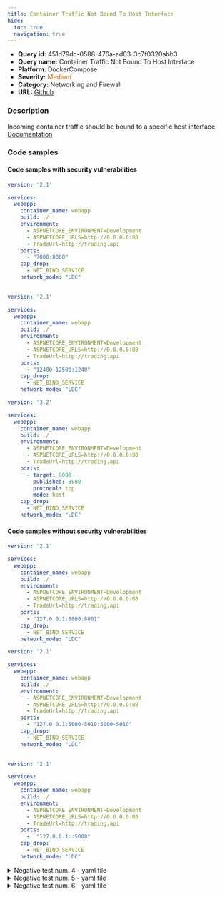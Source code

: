 ```yaml
---
title: Container Traffic Not Bound To Host Interface
hide:
  toc: true
  navigation: true
---
```


<style>
  .highlight .hll {
    background-color: #ff171742;
  }
  .md-content {
    max-width: 1100px;
    margin: 0 auto;
  }
</style>

-   **Query id:** 451d79dc-0588-476a-ad03-3c7f0320abb3
-   **Query name:** Container Traffic Not Bound To Host Interface
-   **Platform:** DockerCompose
-   **Severity:** <span style="color:#C60">Medium</span>
-   **Category:** Networking and Firewall
-   **URL:** [Github](https://github.com/Checkmarx/kics/tree/master/assets/queries/dockerCompose/container_traffic_not_bound_to_host_interface)

### Description
Incoming container traffic should be bound to a specific host interface<br>
[Documentation](https://docs.docker.com/compose/compose-file/compose-file-v3/#ports)

### Code samples
#### Code samples with security vulnerabilities
```yaml title="Positive test num. 1 - yaml file" hl_lines="11"
version: '2.1'

services:
  webapp:
    container_name: webapp
    build: ./
    environment:
      - ASPNETCORE_ENVIRONMENT=Development
      - ASPNETCORE_URLS=http://0.0.0.0:80
      - TradeUrl=http://trading.api
    ports:
      - "7000:8000"
    cap_drop:
      - NET_BIND_SERVICE
    network_mode: "LDC"
   
```
```yaml title="Positive test num. 2 - yaml file" hl_lines="11"
version: '2.1'

services:
  webapp:
    container_name: webapp
    build: ./
    environment:
      - ASPNETCORE_ENVIRONMENT=Development
      - ASPNETCORE_URLS=http://0.0.0.0:80
      - TradeUrl=http://trading.api
    ports:
      - "12400-12500:1240"
    cap_drop:
      - NET_BIND_SERVICE
    network_mode: "LDC"

```
```yaml title="Positive test num. 3 - yaml file" hl_lines="11"
version: '3.2'

services:
  webapp:
    container_name: webapp
    build: ./
    environment:
      - ASPNETCORE_ENVIRONMENT=Development
      - ASPNETCORE_URLS=http://0.0.0.0:80
      - TradeUrl=http://trading.api
    ports:
      - target: 8000
        published: 8080
        protocol: tcp
        mode: host
    cap_drop:
      - NET_BIND_SERVICE
    network_mode: "LDC"

```


#### Code samples without security vulnerabilities
```yaml title="Negative test num. 1 - yaml file"
version: '2.1'

services:
  webapp:
    container_name: webapp
    build: ./
    environment:
      - ASPNETCORE_ENVIRONMENT=Development
      - ASPNETCORE_URLS=http://0.0.0.0:80
      - TradeUrl=http://trading.api
    ports:
      - "127.0.0.1:8000:8001"
    cap_drop:
      - NET_BIND_SERVICE
    network_mode: "LDC"

```
```yaml title="Negative test num. 2 - yaml file"
version: '2.1'

services:
  webapp:
    container_name: webapp
    build: ./
    environment:
      - ASPNETCORE_ENVIRONMENT=Development
      - ASPNETCORE_URLS=http://0.0.0.0:80
      - TradeUrl=http://trading.api
    ports:
      - "127.0.0.1:5000-5010:5000-5010"
    cap_drop:
      - NET_BIND_SERVICE
    network_mode: "LDC"
  
```
```yaml title="Negative test num. 3 - yaml file"
version: '2.1'

services:
  webapp:
    container_name: webapp
    build: ./
    environment:
      - ASPNETCORE_ENVIRONMENT=Development
      - ASPNETCORE_URLS=http://0.0.0.0:80
      - TradeUrl=http://trading.api
    ports:
      -  "127.0.0.1::5000"
    cap_drop:
      - NET_BIND_SERVICE
    network_mode: "LDC"

```
<details><summary>Negative test num. 4 - yaml file</summary>

```yaml
version: '3.2'

services:
  webapp:
    container_name: webapp
    build: ./
    environment:
      - ASPNETCORE_ENVIRONMENT=Development
      - ASPNETCORE_URLS=http://0.0.0.0:80
      - TradeUrl=http://trading.api
    ports:
      - target: 8000
        published: 127.0.0.1:8080
        protocol: tcp
        mode: host
    cap_drop:
      - NET_BIND_SERVICE
    network_mode: "LDC"

```
</details>
<details><summary>Negative test num. 5 - yaml file</summary>

```yaml
version: '3.2'

services:
  webapp:
    container_name: webapp
    build: ./
    environment:
      - ASPNETCORE_ENVIRONMENT=Development
      - ASPNETCORE_URLS=http://0.0.0.0:80
      - TradeUrl=http://trading.api
    ports:
      - target: 8000
        published: 127.0.0.1:8080-8090
        protocol: tcp
        mode: host
    cap_drop:
      - NET_BIND_SERVICE
    network_mode: "LDC"

```
</details>
<details><summary>Negative test num. 6 - yaml file</summary>

```yaml
version: '3.2'

services:
  webapp:
    container_name: webapp
    build: ./
    environment:
      - ASPNETCORE_ENVIRONMENT=Development
      - ASPNETCORE_URLS=http://0.0.0.0:80
      - TradeUrl=http://trading.api
    ports:
      - target: 8000
        published: 127.0.0.1
        protocol: tcp
        mode: host
    cap_drop:
      - NET_BIND_SERVICE
    network_mode: "LDC"

```
</details>
